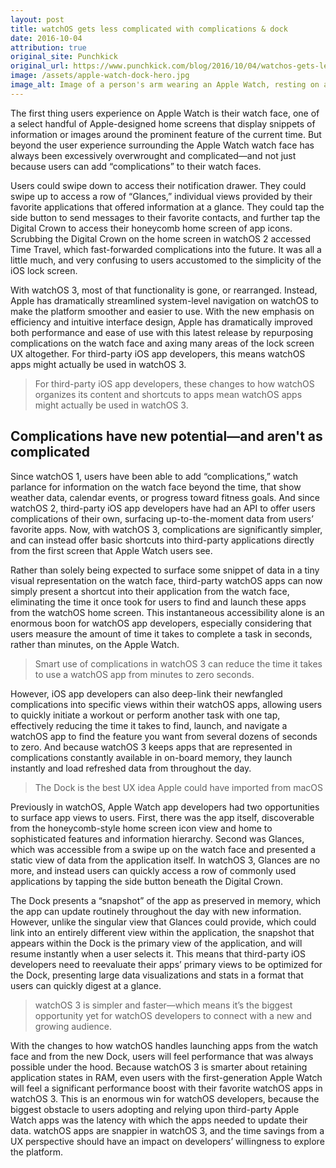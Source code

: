 ```yaml
---
layout: post
title: watchOS gets less complicated with complications & dock
date: 2016-10-04
attribution: true
original_site: Punchkick
original_url: https://www.punchkick.com/blog/2016/10/04/watchos-gets-less-complicated-with-complications-the-dock
image: /assets/apple-watch-dock-hero.jpg
image_alt: Image of a person's arm wearing an Apple Watch, resting on a table.
---
```

The first thing users experience on Apple Watch is their watch face, one of a select handful of Apple-designed home screens that display snippets of information or images around the prominent feature of the current time. But beyond the user experience surrounding the Apple Watch watch face has always been excessively overwrought and complicated—and not just because users can add “complications” to their watch faces.

Users could swipe down to access their notification drawer. They could swipe up to access a row of “Glances,” individual views provided by their favorite applications that offered information at a glance. They could tap the side button to send messages to their favorite contacts, and further tap the Digital Crown to access their honeycomb home screen of app icons. Scrubbing the Digital Crown on the home screen in watchOS 2 accessed Time Travel, which fast-forwarded complications into the future. It was all a little much, and very confusing to users accustomed to the simplicity of the iOS lock screen.

With watchOS 3, most of that functionality is gone, or rearranged. Instead, Apple has dramatically streamlined system-level navigation on watchOS to make the platform smoother and easier to use. With the new emphasis on efficiency and intuitive interface design, Apple has dramatically improved both performance and ease of use with this latest release by repurposing complications on the watch face and axing many areas of the lock screen UX altogether. For third-party iOS app developers, this means watchOS apps might actually be used in watchOS 3.

> For third-party iOS app developers, these changes to how watchOS organizes its content and shortcuts to apps mean watchOS apps might actually be used in watchOS 3.

## Complications have new potential—and aren't as complicated

Since watchOS 1, users have been able to add “complications,” watch parlance for information on the watch face beyond the time, that show weather data, calendar events, or progress toward fitness goals. And since watchOS 2, third-party iOS app developers have had an API to offer users complications of their own, surfacing up-to-the-moment data from users’ favorite apps. Now, with watchOS 3, complications are significantly simpler, and can instead offer basic shortcuts into third-party applications directly from the first screen that Apple Watch users see.

Rather than solely being expected to surface some snippet of data in a tiny visual representation on the watch face, third-party watchOS apps can now simply present a shortcut into their application from the watch face, eliminating the time it once took for users to find and launch these apps from the watchOS home screen. This instantaneous accessibility alone is an enormous boon for watchOS app developers, especially considering that users measure the amount of time it takes to complete a task in seconds, rather than minutes, on the Apple Watch.

> Smart use of complications in watchOS 3 can reduce the time it takes to use a watchOS app from minutes to zero seconds.

However, iOS app developers can also deep-link their newfangled complications into specific views within their watchOS apps, allowing users to quickly initiate a workout or perform another task with one tap, effectively reducing the time it takes to find, launch, and navigate a watchOS app to find the feature you want from several dozens of seconds to zero. And because watchOS 3 keeps apps that are represented in complications constantly available in on-board memory, they launch instantly and load refreshed data from throughout the day.

> The Dock is the best UX idea Apple could have imported from macOS

Previously in watchOS, Apple Watch app developers had two opportunities to surface app views to users. First, there was the app itself, discoverable from the honeycomb-style home screen icon view and home to sophisticated features and information hierarchy. Second was Glances, which was accessible from a swipe up on the watch face and presented a static view of data from the application itself. In watchOS 3, Glances are no more, and instead users can quickly access a row of commonly used applications by tapping the side button beneath the Digital Crown.

The Dock presents a “snapshot” of the app as preserved in memory, which the app can update routinely throughout the day with new information. However, unlike the singular view that Glances could provide, which could link into an entirely different view within the application, the snapshot that appears within the Dock is the primary view of the application, and will resume instantly when a user selects it. This means that third-party iOS developers need to reevaluate their apps’ primary views to be optimized for the Dock, presenting large data visualizations and stats in a format that users can quickly digest at a glance.

> watchOS 3 is simpler and faster—which means it’s the biggest opportunity yet for watchOS developers to connect with a new and growing audience.

With the changes to how watchOS handles launching apps from the watch face and from the new Dock, users will feel performance that was always possible under the hood. Because watchOS 3 is smarter about retaining application states in RAM, even users with the first-generation Apple Watch will feel a significant performance boost with their favorite watchOS apps in watchOS 3. This is an enormous win for watchOS developers, because the biggest obstacle to users adopting and relying upon third-party Apple Watch apps was the latency with which the apps needed to update their data. watchOS apps are snappier in watchOS 3, and the time savings from a UX perspective should have an impact on developers’ willingness to explore the platform.